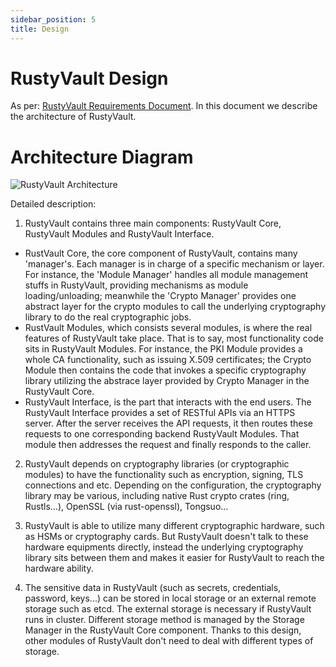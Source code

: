 ```yaml
---
sidebar_position: 5
title: Design
---
```

# RustyVault Design

As per: [RustyVault Requirements Document](./req.md). In this document we describe the architecture of RustyVault.

# Architecture Diagram

![RustyVault Architecture](../../static/img/RustyVault-arch.png)

Detailed description:

1. RustyVault contains three main components: RustyVault Core, RustyVault Modules and RustyVault Interface.
  * RustVault Core, the core component of RustyVault, contains many 'manager's. Each manager is in charge of a specific mechanism or layer. For instance, the 'Module Manager' handles all module management stuffs in RustyVault, providing mechanisms as module loading/unloading; meanwhile the 'Crypto Manager' provides one abstract layer for the crypto modules to call the underlying cryptography library to do the real cryptographic jobs.
  * RustVault Modules, which consists several modules, is where the real features of RustyVault take place. That is to say, most functionality code sits in RustyVault Modules. For instance, the PKI Module provides a whole CA functionality, such as issuing X.509 certificates; the Crypto Module then contains the code that invokes a specific cryptography library utilizing the abstrace layer provided by Crypto Manager in the RustyVault Core.
  * RustyVault Interface, is the part that interacts with the end users. The RustyVault Interface provides a set of RESTful APIs via an HTTPS server. After the server receives the API requests, it then routes these requests to one corresponding backend RustyVault Modules. That module then addresses the request and finally responds to the caller.

2. RustyVault depends on cryptography libraries (or cryptographic modules) to have the functionality such as encryption, signing, TLS connections and etc. Depending on the configuration, the cryptography library may be various, including native Rust crypto crates (ring, Rustls...), OpenSSL (via rust-openssl), Tongsuo...

3. RustyVault is able to utilize many different cryptographic hardware, such as HSMs or cryptography cards. But RustyVault doesn't talk to these hardware equipments directly, instead the underlying cryptography library sits between them and makes it easier for RustyVault to reach the hardware ability.

4. The sensitive data in RustyVault (such as secrets, credentials, password, keys...) can be stored in local storage or an external remote storage such as etcd. The external storage is necessary if RustyVault runs in cluster. Different storage method is managed by the Storage Manager in the RustyVault Core component. Thanks to this design, other modules of RustyVault don't need to deal with different types of storage.
